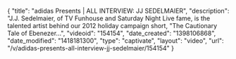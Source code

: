 {
    "title": "adidas Presents | ALL INTERVIEW: JJ SEDELMAIER",
    "description": "J.J. Sedelmaier, of TV Funhouse and Saturday Night Live fame, is the talented artist behind our 2012 holiday campaign short, \"The Cautionary Tale of Ebenezer...",
    "videoid": "154154",
    "date_created": "1398106868",
    "date_modified": "1418181300",
    "type": "captivate",
    "layout": "video",
    "url": "\/v\/adidas-presents-all-interview-jj-sedelmaier\/154154"
}